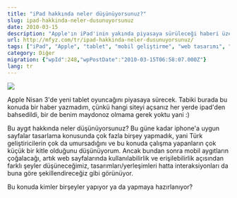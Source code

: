 ```yaml
---
title: "iPad hakkında neler düşünüyorsunuz?"
slug: ipad-hakkinda-neler-dusunuyorsunuz
date: 2010-03-15
description: "Apple'ın iPad'inin yakında piyasaya sürüleceği haberi üzerine, bu yeni tabletin web tasarımı ve geliştirme süreçlerine olası etkileri tartışılıyor. Mobil cihazlara yönelik adaptasyon sorgulanıyor."
url: http://mfyz.com/tr/ipad-hakkinda-neler-dusunuyorsunuz/
tags: ["iPad", "Apple", "tablet", "mobil geliştirme", "web tasarımı", "kullanılabilirlik", "teknoloji"]
category: Diğer
migration: {"wpId":248,"wpPostDate":"2010-03-15T06:58:07.000Z"}
lang: tr
---
```


![](/images/archive/tr/2010/03/ipad.jpg)

Apple Nisan 3'de yeni tablet oyuncağını piyasaya sürecek. Tabiki burada bu konuda bir haber yazmadım, çünkü hangi siteyi açsanız her yerde ipad'den bahsedildi, bir de benim maydonoz olmama gerek yoktu yani :)

Bu aygıt hakkında neler düşünüyorsunuz? Bu güne kadar iphone'a uygun sayfalar tasarlama konusunda çok fazla birşey yapmadık, yani Türk geliştiricilerin çok da umursadığını ve bu konuda çalışma yapanların çok küçük bir kitle olduğunu düşünüyorum. Ancak bundan sonra mobil aygıtların çoğalacağı, artık web sayfalarında kullanılabilirlik ve erişilebilirlik açısından farklı şeyler düşüneceğimiz, tasarımları/yerleşimleri hatta interaksiyonları da buna göre şekillendireceğiz gibi görünüyor.

Bu konuda kimler birşeyler yapıyor ya da yapmaya hazırlanıyor?